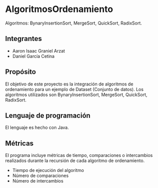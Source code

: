 # AlgoritmosOrdenamiento
Algoritmos: BynaryInsertionSort, MergeSort, QuickSort, RadixSort.

## Integrantes
* Aaron Isaac Graniel Arzat
* Daniel García Cetina

## Propósito
El objetivo de este proyecto es la integración de algoritmos de ordenamiento para un ejemplo de Dataset (Conjunto de datos). 
Los algoritmos utilizados son BynaryInsertionSort, MergeSort, QuickSort, RadixSort.

## Lenguaje de programación
El lenguaje es hecho con Java.

## Métricas
El programa incluye métricas de tiempo, comparaciones o intercambios realizados durante la recursión de cada algoritmo de ordenamiento.
* Tiempo de ejecución del algoritmo
* Número de comparaciones
* Número de intercambios


